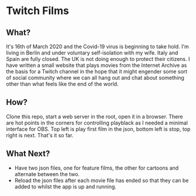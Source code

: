 # Twitch Films

## What?

It's 16th of March 2020 and the Covid-19 virus is beginning to take hold. I'm living in Berlin and under voluntary self-isolation with my wife. Italy and Spain are fully closed. The UK is not doing enough to protect their citizens. I have written a small website that plays movies from the Internet Archive as the basis for a Twitch channel in the hope that it might engender some sort of social community where we can all hang out and chat about something other than what feels like the end of the world.

## How?

Clone this repo, start a web server in the root, open it in a browser. There are hot points in the corners for controlling playblack as I needed a minimal interface for OBS. Top left is play first film in the json, bottom left is stop, top right is next. That's it so far.

## What Next?

* Have two json files, one for feature films, the other for cartoons and alternate between the two.
* Reload the json files after each movie file has ended so that they can be added to whilst the app is up and running.
